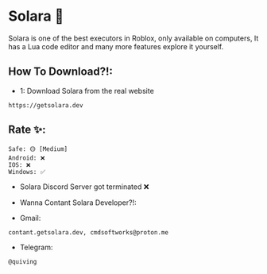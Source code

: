 # Solara 🪯
Solara is one of the best executors in Roblox, only available on computers, It has a Lua code editor and many more features explore it yourself. 

## How To Download?!:
- 1: Download Solara from the real website
```
https://getsolara.dev
```

## Rate ✨:
```
Safe: 🟡 [Medium]
Android: ❌
IOS: ❌
Windows: ✅
```

- Solara Discord Server got terminated ❌
- Wanna Contant Solara Developer?!: 

- Gmail:
```
contant.getsolara.dev, cmdsoftworks@proton.me
```

- Telegram:
```
@quiving
```

